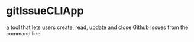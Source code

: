 # gitIssueCLIApp
a tool that lets users create, read, update and close Github Issues from the command line
